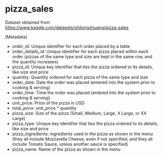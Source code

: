 # pizza_sales

Dataset obtained from https://www.kaggle.com/datasets/shilongzhuang/pizza-sales

[Metadata]
* order_id: Unique identifier for each order placed by a table
* order_details_id: Unique identifier for each pizza placed within each order (pizzas of the same type and size are kept in the same row, and the quantity increases)
* pizza_id: Unique key identifier that ties the pizza ordered to its details, like size and price
* quantity: Quantity ordered for each pizza of the same type and size
* order_date: Date the order was placed (entered into the system prior to cooking & serving)
* order_time: Time the order was placed (entered into the system prior to cooking & serving)
* unit_price: Price of the pizza in USD
* total_price: unit_price * quantity
* pizza_size: Size of the pizza (Small, Medium, Large, X Large, or XX Large)
* pizza_type: Unique key identifier that ties the pizza ordered to its details, like size and price
* pizza_ingredients: ingredients used in the pizza as shown in the menu (they all include Mozzarella Cheese, even if not specified; and they all include Tomato Sauce, unless another sauce is specified)
* pizza_name: Name of the pizza as shown in the menu
